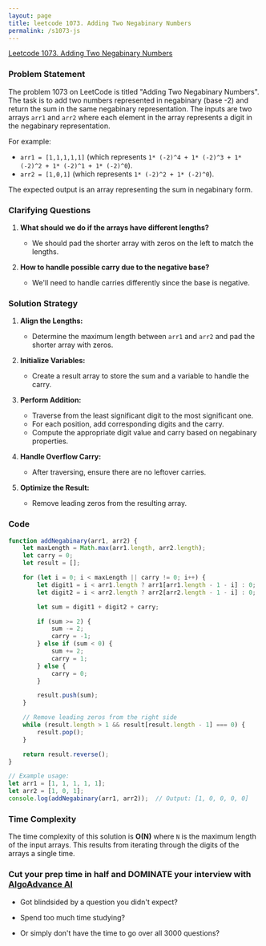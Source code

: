 ```yaml
---
layout: page
title: leetcode 1073. Adding Two Negabinary Numbers
permalink: /s1073-js
---
```

[Leetcode 1073. Adding Two Negabinary Numbers](https://algoadvance.github.io/algoadvance/l1073)
### Problem Statement
The problem 1073 on LeetCode is titled "Adding Two Negabinary Numbers". The task is to add two numbers represented in negabinary (base -2) and return the sum in the same negabinary representation. The inputs are two arrays `arr1` and `arr2` where each element in the array represents a digit in the negabinary representation.

For example:
- `arr1 = [1,1,1,1,1]` (which represents `1* (-2)^4 + 1* (-2)^3 + 1* (-2)^2 + 1* (-2)^1 + 1* (-2)^0`).
- `arr2 = [1,0,1]` (which represents `1* (-2)^2 + 1* (-2)^0`).

The expected output is an array representing the sum in negabinary form.

### Clarifying Questions

1. **What should we do if the arrays have different lengths?**
   - We should pad the shorter array with zeros on the left to match the lengths.
   
2. **How to handle possible carry due to the negative base?**
   - We'll need to handle carries differently since the base is negative.

### Solution Strategy

1. **Align the Lengths:**
   - Determine the maximum length between `arr1` and `arr2` and pad the shorter array with zeros.

2. **Initialize Variables:**
   - Create a result array to store the sum and a variable to handle the carry.

3. **Perform Addition:**
   - Traverse from the least significant digit to the most significant one.
   - For each position, add corresponding digits and the carry.
   - Compute the appropriate digit value and carry based on negabinary properties.

4. **Handle Overflow Carry:**
   - After traversing, ensure there are no leftover carries.

5. **Optimize the Result:**
   - Remove leading zeros from the resulting array.

### Code
```javascript
function addNegabinary(arr1, arr2) {
    let maxLength = Math.max(arr1.length, arr2.length);
    let carry = 0;
    let result = [];

    for (let i = 0; i < maxLength || carry != 0; i++) {
        let digit1 = i < arr1.length ? arr1[arr1.length - 1 - i] : 0;
        let digit2 = i < arr2.length ? arr2[arr2.length - 1 - i] : 0;

        let sum = digit1 + digit2 + carry;

        if (sum >= 2) {
            sum -= 2;
            carry = -1;
        } else if (sum < 0) {
            sum += 2;
            carry = 1;
        } else {
            carry = 0;
        }

        result.push(sum);
    }

    // Remove leading zeros from the right side
    while (result.length > 1 && result[result.length - 1] === 0) {
        result.pop();
    }

    return result.reverse();
}

// Example usage:
let arr1 = [1, 1, 1, 1, 1];
let arr2 = [1, 0, 1];
console.log(addNegabinary(arr1, arr2));  // Output: [1, 0, 0, 0, 0]
```

### Time Complexity
The time complexity of this solution is **O(N)** where `N` is the maximum length of the input arrays. This results from iterating through the digits of the arrays a single time.



### Cut your prep time in half and DOMINATE your interview with [AlgoAdvance AI](https://algoAdvance.com)

- Got blindsided by a question you didn't expect?

- Spend too much time studying?

- Or simply don't have the time to go over all 3000 questions?

